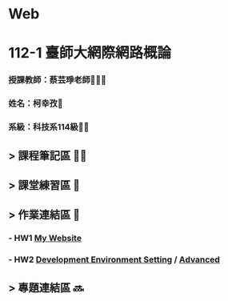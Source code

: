 # Web
# 112-1 臺師大網際網路概論

### 授課教師：蔡芸琤老師👩🏻‍💻

### 姓名：柯幸孜🌼

### 系級：科技系114級:lion:🏫




## > 課程筆記區 ✍🏻
## > 課堂練習區 :book:

## > 作業連結區 :pencil:
### - HW1 [My Website](https://hsing-tzu.github.io/Hsing-Tzu/)
### - HW2 [Development Environment Setting](https://www.youtube.com/watch?v=9dRXiToZuH4) / [Advanced](https://youtu.be/1AhiBY4fIxs)
## > 專題連結區 🔜

